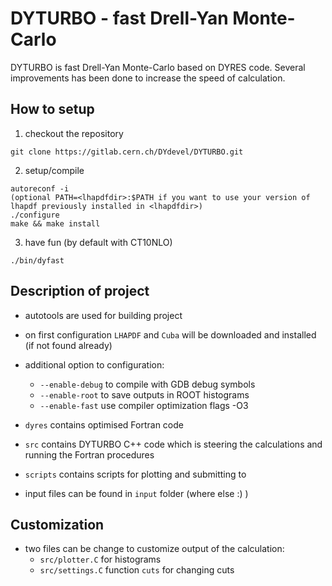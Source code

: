 # DYTURBO - fast Drell-Yan Monte-Carlo
DYTURBO is fast Drell-Yan Monte-Carlo based on DYRES code. Several improvements
has been done to increase the speed of calculation.

## How to setup
 1. checkout the repository
```
git clone https://gitlab.cern.ch/DYdevel/DYTURBO.git
```

 2. setup/compile
```
autoreconf -i
(optional PATH=<lhapdfdir>:$PATH if you want to use your version of lhapdf previously installed in <lhapdfdir>)
./configure
make && make install
```

 3. have fun (by default with CT10NLO)
```
./bin/dyfast
```

## Description of project
 - autotools are used for building project
 - on first configuration `LHAPDF` and `Cuba` will be downloaded and installed
     (if not found already)
 - additional option to configuration:
     - `--enable-debug` to compile with GDB debug symbols
     - `--enable-root` to save outputs in ROOT histograms
     - `--enable-fast`  use compiler optimization flags -O3

- `dyres` contains optimised Fortran code
 - `src` contains DYTURBO C++ code which is steering the calculations and
     running the Fortran procedures
 - `scripts` contains scripts for plotting and submitting to 
 - input files can be found in `input` folder (where else :) )


## Customization
 - two files can be change to customize output of the calculation:
     - `src/plotter.C` for histograms
     - `src/settings.C` function `cuts` for changing cuts


